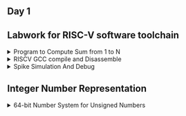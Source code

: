 ## Day 1


## Labwork for RISC-V software toolchain 

</details>	
	
<details>
 <summary> Program to Compute Sum from 1 to N </summary>
We have to write a C program using the commands below:

```bash
gedit sum1ton.c
```
![Screenshot from 2023-08-21 01-18-10](https://github.com/malobimukherjee/RISCV/assets/141206513/774dd6c6-ad37-4a75-a9c1-943b5aba7a5b)

And compile it by:

```bash
gcc sum1ton.c
./a.out
```
![Screenshot from 2023-08-21 01-21-50](https://github.com/malobimukherjee/RISCV/assets/141206513/9f22e0d6-a3cf-4cde-a06b-289bbb7d83c3)

</details>


 <details>
 <summary> RISCV GCC compile and Disassemble </summary>
 
 I used the following commands to run the code using riscv gcc compiler:
 
 ```bash
 cat sum1ton.c
riscv64-unknown-elf-gcc -O1 -mabi=lp64 -march=rv64i -o sum1ton.o sum1ton.c
```
![Screenshot from 2023-08-21 01-28-52](https://github.com/malobimukherjee/RISCV/assets/141206513/72ece38d-dde4-4967-806f-7596e3dc1c87)

It will generate a file like sum1ton.o

![Screenshot from 2023-08-21 01-32-31](https://github.com/malobimukherjee/RISCV/assets/141206513/2b58c15d-bc82-4f94-88f7-35f41f87736b)

To view the assembly code, I used the command:

```bash
riscv64-unknown-elf-objdump -d sum1ton.o
```

![Screenshot from 2023-08-21 01-38-02](https://github.com/malobimukherjee/RISCV/assets/141206513/81185092-8777-4fcd-be65-4fe0b54e2a45)

![Screenshot from 2023-08-21 01-41-08](https://github.com/malobimukherjee/RISCV/assets/141206513/1d49dfb0-2df4-44b8-8463-83f1ec17451e)

To view the main section, I typed:

```bash
/main
```
![Screenshot from 2023-08-21 01-43-39](https://github.com/malobimukherjee/RISCV/assets/141206513/2b9002a3-0378-47e4-b50e-1ed4bfa1608e)

Tried running the same command using -Ofast:

```bash
riscv64-unknown-elf-gcc -Ofast -mabi=lp64 -march=rv64i -o sum1ton.o sum1ton.c
riscv64-unknown-elf-objdump -d sum1ton.o | less
```
![Screenshot from 2023-08-21 01-54-15](https://github.com/malobimukherjee/RISCV/assets/141206513/0565cdbd-6d12-432e-8d5f-e4e46891835f)

</details>


 <details>
 <summary> Spike Simulation And Debug </summary>

I used the command below to execute with the help of riscv compiler:

```bash
spike pk sum1ton.o
```
![Screenshot from 2023-08-21 02-02-01](https://github.com/malobimukherjee/RISCV/assets/141206513/113a3db6-d880-4d3d-bef3-4fc1287ab10b)

```bash
spike -d pk sum1ton.o
```
![Screenshot from 2023-08-21 02-18-11](https://github.com/malobimukherjee/RISCV/assets/141206513/98e60b94-2e0a-482c-81b0-a0b6fbab2554)

![Screenshot from 2023-08-21 02-21-33](https://github.com/malobimukherjee/RISCV/assets/141206513/aa91dabf-4a50-4cf7-ba7c-05a1031bd1c0)

</details>

## Integer Number Representation

<details>

<summary>64-bit Number System for Unsigned Numbers</summary>
</details>


